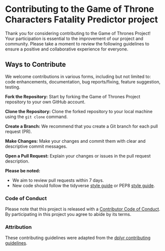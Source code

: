 # Contributing to the Game of Throne Characters Fatality Predictor project

Thank you for considering contributing to the Game of Thrones Project! Your participation is essential to the improvement of our project and community. Please take a moment to review the following guidelines to ensure a positive and collaborative experience for everyone.

## Ways to Contribute

We welcome contributions in various forms, including but not limited to: code enhancements, documentation, bug reports/fixing, feature suggestion, testing.

**Fork the Repository:** Start by forking the Game of Thrones Project repository to your own GitHub account.

**Clone the Repository:** Clone the forked repository to your local machine using the `git clone` command.

**Create a Branch:** We recommend that you create a Git branch for each pull request (PR).

**Make Changes:** Make your changes and commit them with clear and descriptive commit messages.

**Open a Pull Request:** Explain your changes or issues in the pull request description.

**Please be noted:**

-   We aim to review pull requests within 7 days.
-   New code should follow the tidyverse [style guide](http://style.tidyverse.org) or PEP8 [style guide](https://www.python.org/dev/peps/pep-0008/).

### Code of Conduct

Please note that this project is released with a [Contributor Code of Conduct](CODE_OF_CONDUCT.md). By participating in this project you agree to abide by its terms.

### Attribution

These contributing guidelines were adapted from the [dplyr contributing guidelines](https://github.com/tidyverse/dplyr/blob/master/.github/CONTRIBUTING.md).
